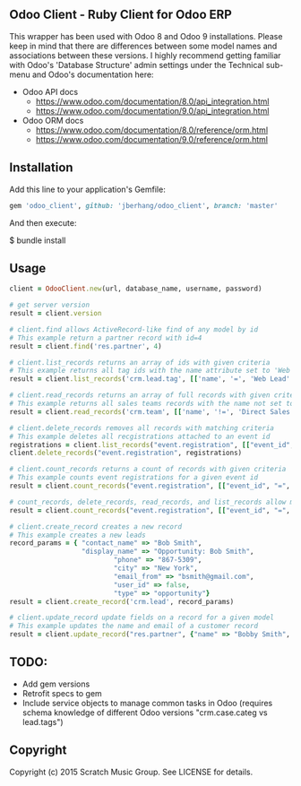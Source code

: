 ## Odoo Client - Ruby Client for Odoo ERP

This wrapper has been used with Odoo 8 and Odoo 9 installations. Please keep in mind that there are differences between some model names and associations between these versions. I highly recommend getting familiar with Odoo's 'Database Structure' admin settings under the Technical sub-menu and Odoo's documentation here:

* Odoo API docs
	* https://www.odoo.com/documentation/8.0/api_integration.html
	* https://www.odoo.com/documentation/9.0/api_integration.html
* Odoo ORM docs 
	* https://www.odoo.com/documentation/8.0/reference/orm.html
	* https://www.odoo.com/documentation/9.0/reference/orm.html

## Installation

Add this line to your application's Gemfile:

```ruby
gem 'odoo_client', github: 'jberhang/odoo_client', branch: 'master'

```

And then execute:

$ bundle install

## Usage

```ruby
client = OdooClient.new(url, database_name, username, password)

# get server version
result = client.version

# client.find allows ActiveRecord-like find of any model by id
# This example return a partner record with id=4
result = client.find('res.partner', 4)

# client.list_records returns an array of ids with given criteria
# This example returns all tag ids with the name attribute set to 'Web Lead'
result = client.list_records('crm.lead.tag', [['name', '=', 'Web Lead' ]] )

# client.read_records returns an array of full records with given criteria
# This example returns all sales teams records with the name not set to 'Direct Sales'
result = client.read_records('crm.team', [['name', '!=', 'Direct Sales' ]] )

# client.delete_records removes all records with matching criteria 
# This example deletes all recgistrations attached to an event id
registrations = client.list_records("event.registration", [["event_id", "=", 6]])
client.delete_records("event.registration", registrations)

# client.count_records returns a count of records with given criteria
# This example counts event registrations for a given event id
result = client.count_records("event.registration", [["event_id", "=", 6]])

# count_records, delete_records, read_records, and list_records allow multiple filters seperated by commas
result = client.count_records("event.registration", [["event_id", "=", 6],["name", "!=", "Bob Smith"]])

# client.create_record creates a new record
# This example creates a new leads
record_params = { "contact_name" => "Bob Smith", 
				  "display_name" => "Opportunity: Bob Smith",
					  	  "phone" => "867-5309",
					  	  "city" => "New York",
					  	  "email_from" => "bsmith@gmail.com",
					  	  "user_id" => false,
					  	  "type" => "opportunity"}	
result = client.create_record('crm.lead', record_params)

# client.update_record update fields on a record for a given model
# This example updates the name and email of a customer record
result = client.update_record("res.partner", {"name" => "Bobby Smith", "email" => "bsmith@icloud.com"})
```

## TODO:

* Add gem versions
* Retrofit specs to gem
* Include service objects to manage common tasks in Odoo (requires schema knowledge of different Odoo versions "crm.case.categ vs lead.tags")


## Copyright

Copyright (c) 2015 Scratch Music Group. See LICENSE for details.
